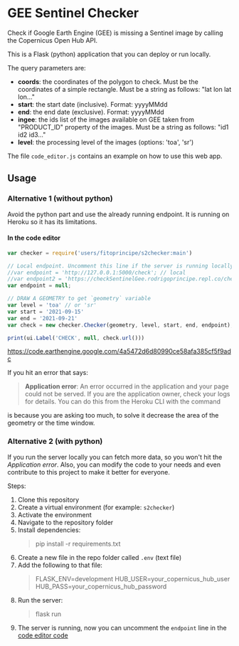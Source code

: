 # GEE Sentinel Checker

Check if Google Earth Engine (GEE) is missing a Sentinel image by
calling the Copernicus Open Hub API.

This is a Flask (python) application that you can deploy or run locally.

The query parameters are:
- **coords**: the coordinates of the polygon to check. Must be the coordinates of a simple rectangle. Must be a string as follows: "lat lon lat lon..."
- **start**: the start date (inclusive). Format: yyyyMMdd
- **end**: the end date (exclusive). Format: yyyyMMdd
- **ingee**: the ids list of the images available on GEE taken from "PRODUCT_ID" property of the images. Must be a string as follows: "id1 id2 id3..."
- **level**: the processing level of the images (options: 'toa', 'sr')

The file `code_editor.js` contains an example on how to use this web app.

## Usage
### Alternative 1 (without python)
Avoid the python part and use the already running endpoint. It is running
on Heroku so it has its limitations. 

#### In the code editor
``` javascript
var checker = require('users/fitoprincipe/s2checker:main')

// Local endpoint. Uncomment this line if the server is running locally
//var endpoint = 'http://127.0.0.1:5000/check'; // local
//var endpoint2 = 'https://checkSentinelGee.rodrigoprincipe.repl.co/check';
var endpoint = null;

// DRAW A GEOMETRY to get `geometry` variable
var level = 'toa' // or 'sr'
var start = '2021-09-15'
var end = '2021-09-21'
var check = new checker.Checker(geometry, level, start, end, endpoint);

print(ui.Label('CHECK', null, check.url()))
```
https://code.earthengine.google.com/4a5472d6d80990ce58afa385cf5f9adc

If you hit an error that says:

> **Application error**: An error occurred in the application 
and your page could not be served. If you are the application 
owner, check your logs for details. You can do this from the 
Heroku CLI with the command

is because you are asking too much, to solve it decrease the area
of the geometry or the time window.

### Alternative 2 (with python)
If you run the server locally you can fetch more data, so you won't
hit the _Application error_. Also, you can modify the code to your needs
and even contribute to this project to make it better for everyone.

Steps:
1. Clone this repository
2. Create a virtual environment (for example: `s2checker`)
3. Activate the environment
4. Navigate to the repository folder
5. Install dependencies:
   >pip install -r requirements.txt
6. Create a new file in the repo folder called `.env` (text file)
7. Add the following to that file:
   > FLASK_ENV=development
   > HUB_USER=your_copernicus_hub_user
   > HUB_PASS=your_copernicus_hub_password
8. Run the server:
   >flask run
9. The server is running, now you can uncomment the `endpoint` line
   in the [code editor code](#in-the-code-editor)